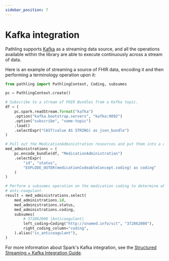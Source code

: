```yaml
---
sidebar_position: 7
---
```


# Kafka integration

Pathling supports [Kafka](https://kafka.apache.org/) as a streaming data source,
and all the operations available within the library are able to execute
continuously across a stream of data.

Here is an example of streaming a source of FHIR data, encoding it and then 
performing a terminology operation upon it:

```python
from pathling import PathlingContext, Coding, subsumes

pc = PathlingContext.create()

# Subscribe to a stream of FHIR Bundles from a Kafka topic.
df = (
    pc.spark.readStream.format("kafka")
    .option("kafka.bootstrap.servers", "kafka:9092")
    .option("subscribe", "some-topic")
    .load()
    .selectExpr("CAST(value AS STRING) as json_bundle")
)

# Pull out the MedicationAdministration resources and put them into a dataset.
med_administrations = (
    pc.encode_bundle(df, "MedicationAdministration")
    .selectExpr(
        "id", "status",
        "EXPLODE_OUTER(medicationCodeableConcept.coding) as coding"
    )
)

# Perform a subsumes operation on the medication coding to determine whether it is a type of
# anti-coagulant.
result = med_administrations.select(
    med_administrations.id,
    med_administrations.status,
    med_administrations.coding,
    subsumes(
        # 372862008 |Anticoagulant|
        left_coding=Coding("http://snomed.info/sct", "372862008"),
        right_coding_column="coding",
    ).alias("is_anticoagulant"),
)
```

For more information about Spark's Kafka integration, see
the [Structured Streaming + Kafka Integration Guide](https://spark.apache.org/docs/3.3.1/structured-streaming-kafka-integration.html#content).
